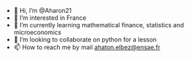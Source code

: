 - 👋 Hi, I’m @Aharon21
- 👀 I’m interested in France
- 🌱 I’m currently learning mathematical finance, statistics and microeconomics
- 💞️ I’m looking to collaborate on python for a lesson
- 📫 How to reach me by mail ahaton.elbez@ensae.fr

<!---
Aharon21/Aharon21 is a ✨ special ✨ repository because its `README.md` (this file) appears on your GitHub profile.
You can click the Preview link to take a look at your changes.
--->
